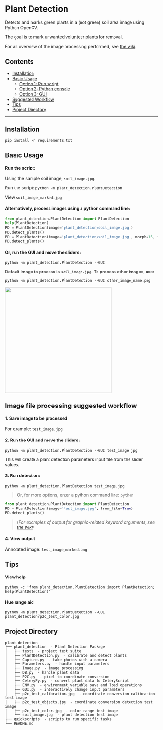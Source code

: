 # Plant Detection
Detects and marks green plants in a (not green) soil area image using Python OpenCV.

The goal is to mark unwanted volunteer plants for removal.

For an overview of the image processing performed, see [the wiki](../../wiki/Plant-Detection-Image-Processing-Steps).

## Contents
 * [Installation](#installation)
 * [Basic Usage](#basic-usage)
   * [Option 1: Run script](#run-the-script)
   * [Option 2: Python console](#alternatively-process-images-using-a-python-command-line)
   * [Option 3: GUI](#or-run-the-gui-and-move-the-sliders)
 * [Suggested Workflow](#image-file-processing-suggested-workflow)
 * [Tips](#tips)
 * [Project Directory](#project-directory)

---

## Installation

`pip install -r requirements.txt`

## Basic Usage

#### Run the script:

Using the sample soil image, `soil_image.jpg`.

Run the script: `python -m plant_detection.PlantDetection`

View `soil_image_marked.jpg`

#### Alternatively, process images using a python command line:
```python
from plant_detection.PlantDetection import PlantDetection
help(PlantDetection)
PD = PlantDetection(image='plant_detection/soil_image.jpg')
PD.detect_plants()
PD = PlantDetection(image='plant_detection/soil_image.jpg', morph=15, iterations=2, debug=True)
PD.detect_plants()
```

#### Or, run the GUI and move the sliders:
`python -m plant_detection.PlantDetection --GUI`

Default image to process is `soil_image.jpg`. To process other images, use:

`python -m plant_detection.PlantDetection --GUI other_image_name.png`

<img src="https://cloud.githubusercontent.com/assets/12681652/15620382/b7f31dd6-240e-11e6-853f-356d1a90376e.png" width="350">

## Image file processing suggested workflow

#### 1. Save image to be processed
For example: `test_image.jpg`

#### 2. Run the GUI and move the sliders:
`python -m plant_detection.PlantDetection --GUI test_image.jpg`

This will create a plant detection parameters input file from the slider values.

#### 3. Run detection:
`python -m plant_detection.PlantDetection test_image.jpg`

>Or, for more options, enter a python command line: `python`
```python
from plant_detection.PlantDetection import PlantDetection
PD = PlantDetection(image='test_image.jpg', from_file=True)
PD.detect_plants()
```
>(_For examples of output for graphic-related keyword arguments, see [the wiki](../../wiki/IO#graphics))_

#### 4. View output
Annotated image: `test_image_marked.png`

## Tips

#### View help
`python -c 'from plant_detection.PlantDetection import PlantDetection; help(PlantDetection)'`

#### Hue range aid
`python -m plant_detection.PlantDetection --GUI plant_detection/p2c_test_color.jpg`

## Project Directory

```
plant-detection
├── plant_detection  - Plant Detection Package
│   ├── tests  - project test suite
│   ├── PlantDetection.py  - calibrate and detect plants
│   ├── Capture.py  - take photos with a camera
│   ├── Parameters.py  - handle input parameters
│   ├── Image.py  - image processing
│   ├── DB.py  - handle plant data
│   ├── P2C.py  - pixel to coordinate conversion
│   ├── CeleryPy.py  - convert plant data to CeleryScript
│   ├── ENV.py  - environment variable save and load operations
│   ├── GUI.py  - interactively change input parameters
│   ├── p2c_test_calibration.jpg  - coordinate conversion calibration test image
│   ├── p2c_test_objects.jpg  - coordinate conversion detection test image
│   ├── p2c_test_color.jpg  - color range test image
│   └── soil_image.jpg  - plant detection test image
├── quickscripts  - scripts to run specific tasks
└── README.md
```
